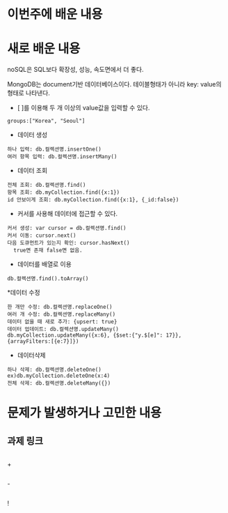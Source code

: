 # 이번주에 배운 내용


# 새로 배운 내용
noSQL은 SQL보다 확장성, 성능, 속도면에서 더 좋다. 

MongoDB는 document기반 데이터베이스이다. 테이블형태가 아니라 key: value의 형태로 나타낸다.

* [ ]를 이용해 두 개 이상의 value값을 입력할 수 있다.
``` 
groups:["Korea", "Seoul"]
```


* 데이터 생성
``` 
하나 입력: db.컬렉션명.insertOne()
여러 항목 입력: db.컬렉션명.insertMany()
``` 


* 데이터 조회
``` 
전체 조회: db.컬렉션명.find()
항목 조회: db.myCollection.find({x:1})
id 안보이게 조회: db.myCollection.find({x:1}, {_id:false})
``` 


* 커서를 사용해 데이터에 접근할 수 있다.
```
커서 생성: var cursor = db.컬렉션명.find()
커서 이동: cursor.next()
다음 도큐먼트가 있는지 확인: cursor.hasNext()
  true면 존재 false면 없음.
``` 


* 데이터를 배열로 이용
``` 
db.컬렉션명.find().toArray()
``` 


*데이터 수정
``` 
한 개만 수정: db.컬렉션명.replaceOne()
여러 개 수정: db.컬렉션명.replaceMany()
데이터 없을 때 새로 추가: {upsert: true}
데이터 업데이트: db.컬렉션명.updateMany()
db.myCollection.updateMany({x:6}, {$set:{"y.$[e]": 17}}, {arrayFilters:[{e:7}]})
``` 


* 데이터삭제
``` 
하나 삭제: db.컬렉션명.deleteOne()
ex)db.myCollection.deleteOne(x:4)
전체 삭제: db.컬렉션명.deleteMany({})
``` 


# 문제가 발생하거나 고민한 내용



## 과제 링크
``` 

```

\+
``` 

```
\-
```

```
!
```

```
